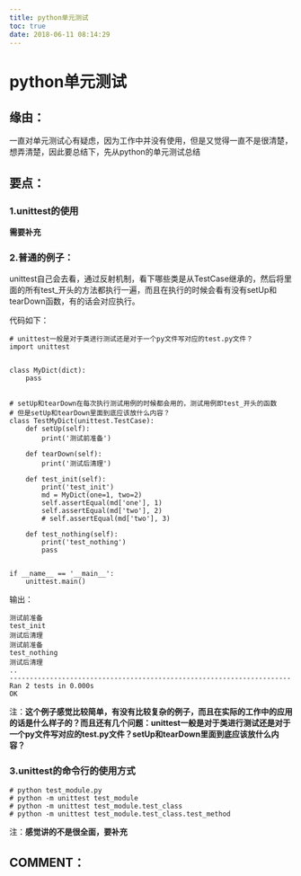 ```yaml
---
title: python单元测试
toc: true
date: 2018-06-11 08:14:29
---
```

# python单元测试


## 缘由：


一直对单元测试心有疑虑，因为工作中并没有使用，但是又觉得一直不是很清楚，想弄清楚，因此要总结下，先从python的单元测试总结


## 要点：




### 1.unittest的使用


**需要补充**


### 2.普通的例子：


unittest自己会去看，通过反射机制，看下哪些类是从TestCase继承的，然后将里面的所有test_开头的方法都执行一遍，而且在执行的时候会看有没有setUp和tearDown函数，有的话会对应执行。

代码如下：


    # unittest一般是对于类进行测试还是对于一个py文件写对应的test.py文件？
    import unittest


    class MyDict(dict):
        pass


    # setUp和tearDown在每次执行测试用例的时候都会用的，测试用例即test_开头的函数
    # 但是setUp和tearDown里面到底应该放什么内容？
    class TestMyDict(unittest.TestCase):
        def setUp(self):
            print('测试前准备')

        def tearDown(self):
            print('测试后清理')

        def test_init(self):
            print('test_init')
            md = MyDict(one=1, two=2)
            self.assertEqual(md['one'], 1)
            self.assertEqual(md['two'], 2)
            # self.assertEqual(md['two'], 3)

        def test_nothing(self):
            print('test_nothing')
            pass


    if __name__ == '__main__':
        unittest.main()


输出：


    测试前准备
    test_init
    测试后清理
    测试前准备
    test_nothing
    测试后清理
    ..
    ----------------------------------------------------------------------
    Ran 2 tests in 0.000s
    OK


注：**这个例子感觉比较简单，有没有比较复杂的例子，而且在实际的工作中的应用的话是什么样子的？而且还有几个问题：unittest一般是对于类进行测试还是对于一个py文件写对应的test.py文件？setUp和tearDown里面到底应该放什么内容？**


### 3.unittest的命令行的使用方式




    # python test_module.py
    # python -m unittest test_module
    # python -m unittest test_module.test_class
    # python -m unittest test_module.test_class.test_method


注：**感觉讲的不是很全面，要补充**


## COMMENT：
